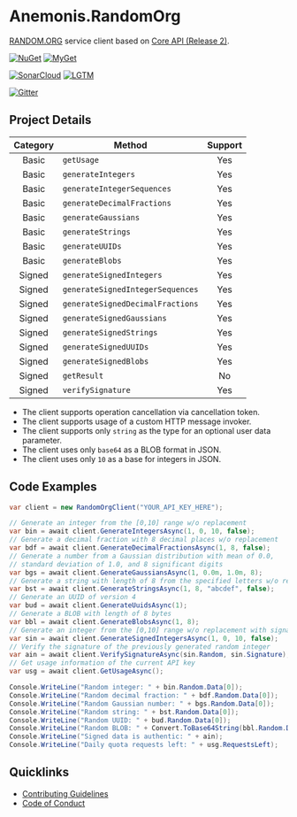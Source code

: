# Anemonis.RandomOrg

[RANDOM.ORG](https://www.random.org) service client based on [Core API (Release 2)](https://api.random.org/json-rpc/2).

[![NuGet](https://img.shields.io/nuget/vpre/Anemonis.RandomOrg.svg?style=flat-square)](https://www.nuget.org/packages/Anemonis.RandomOrg)
[![MyGet](https://img.shields.io/myget/alexanderkozlenko/vpre/Anemonis.RandomOrg.svg?label=myget&style=flat-square)](https://www.myget.org/feed/alexanderkozlenko/package/nuget/Anemonis.RandomOrg)

[![SonarCloud](https://img.shields.io/sonar/violations/random-org?format=long&label=sonar&server=https%3A%2F%2Fsonarcloud.io&style=flat-square)](https://sonarcloud.io/dashboard?id=random-org)
[![LGTM](https://img.shields.io/lgtm/alerts/github/alexanderkozlenko/random-org.svg?style=flat-square)](https://lgtm.com/projects/g/alexanderkozlenko/random-org)

[![Gitter](https://img.shields.io/gitter/room/nwjs/nw.js.svg?style=flat-square)](https://gitter.im/anemonis/random-org)

## Project Details

| Category | Method | Support |
| :---: | --- | :---: |
| Basic | `getUsage` | Yes |
| Basic | `generateIntegers` | Yes |
| Basic | `generateIntegerSequences` | Yes |
| Basic | `generateDecimalFractions` | Yes |
| Basic | `generateGaussians` | Yes |
| Basic | `generateStrings` | Yes |
| Basic | `generateUUIDs` | Yes |
| Basic | `generateBlobs` | Yes |
| Signed | `generateSignedIntegers` | Yes |
| Signed | `generateSignedIntegerSequences` | Yes |
| Signed | `generateSignedDecimalFractions` | Yes |
| Signed | `generateSignedGaussians` | Yes |
| Signed | `generateSignedStrings` | Yes |
| Signed | `generateSignedUUIDs` | Yes |
| Signed | `generateSignedBlobs` | Yes |
| Signed | `getResult` | No |
| Signed | `verifySignature` | Yes |

- The client supports operation cancellation via cancellation token.
- The client supports usage of a custom HTTP message invoker.
- The client supports only `string` as the type for an optional user data parameter.
- The client uses only `base64` as a BLOB format in JSON.
- The client uses only `10` as a base for integers in JSON.

## Code Examples

```cs
var client = new RandomOrgClient("YOUR_API_KEY_HERE");

// Generate an integer from the [0,10] range w/o replacement
var bin = await client.GenerateIntegersAsync(1, 0, 10, false);
// Generate a decimal fraction with 8 decimal places w/o replacement
var bdf = await client.GenerateDecimalFractionsAsync(1, 8, false);
// Generate a number from a Gaussian distribution with mean of 0.0,
// standard deviation of 1.0, and 8 significant digits
var bgs = await client.GenerateGaussiansAsync(1, 0.0m, 1.0m, 8);
// Generate a string with length of 8 from the specified letters w/o replacement
var bst = await client.GenerateStringsAsync(1, 8, "abcdef", false);
// Generate an UUID of version 4
var bud = await client.GenerateUuidsAsync(1);
// Generate a BLOB with length of 8 bytes
var bbl = await client.GenerateBlobsAsync(1, 8);
// Generate an integer from the [0,10] range w/o replacement with signature
var sin = await client.GenerateSignedIntegersAsync(1, 0, 10, false);
// Verify the signature of the previously generated random integer
var ain = await client.VerifySignatureAsync(sin.Random, sin.Signature);
// Get usage information of the current API key
var usg = await client.GetUsageAsync();

Console.WriteLine("Random integer: " + bin.Random.Data[0]);
Console.WriteLine("Random decimal fraction: " + bdf.Random.Data[0]);
Console.WriteLine("Random Gaussian number: " + bgs.Random.Data[0]);
Console.WriteLine("Random string: " + bst.Random.Data[0]);
Console.WriteLine("Random UUID: " + bud.Random.Data[0]);
Console.WriteLine("Random BLOB: " + Convert.ToBase64String(bbl.Random.Data[0]));
Console.WriteLine("Signed data is authentic: " + ain);
Console.WriteLine("Daily quota requests left: " + usg.RequestsLeft);
```

## Quicklinks

- [Contributing Guidelines](./CONTRIBUTING.md)
- [Code of Conduct](./CODE_OF_CONDUCT.md)
